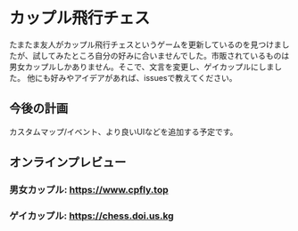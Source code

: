 # カップル飛行チェス
たまたま友人がカップル飛行チェスというゲームを更新しているのを見つけましたが、試してみたところ自分の好みに合いませんでした。市販されているものは男女カップルしかありません。そこで、文言を変更し、ゲイカップルにしました。
他にも好みやアイデアがあれば、issuesで教えてください。
## 今後の計画
カスタムマップ/イベント、より良いUIなどを追加する予定です。
## オンラインプレビュー
### 男女カップル:  https://www.cpfly.top
### ゲイカップル:  https://chess.doi.us.kg

